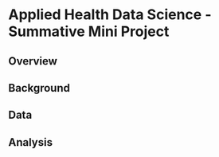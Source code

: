 # Applied Health Data Science - Summative Mini Project

## Overview




## Background




## Data




## Analysis
